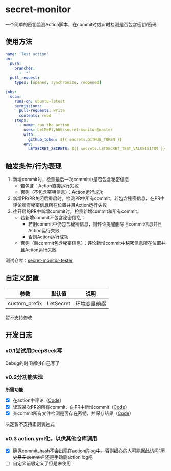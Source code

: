 <!--
 * @Author: LetMeFly
 * @Date: 2025-01-26 12:24:51
 * @LastEditors: LetMeFly.xyz
 * @LastEditTime: 2025-01-28 15:47:09
-->
# secret-monitor

一个简单的密钥监测Action脚本，在commit时或pr时检测是否包含密钥/密码

## 使用方法

```yaml
name: 'Test action'
on:
  push:
    branches:
      - '*'
  pull_request:
    types: [opened, synchronize, reopened]

jobs:
  scan:
    runs-on: ubuntu-latest
    permissions:
      pull-requests: write
      contents: read
    steps:
      - name: run the action
        uses: LetMeFly666/secret-monitor@master
        with:
          github_token: ${{ secrets.GITHUB_TOKEN }}
        env:
          LETSECRET_SECRETS: ${{ secrets.LETSECRET_TEST_VALUEIS1TO9 }}  # 这里可以设置为环境变量
```

## 触发条件/行为表现

1. 新增commit时，检测最后一次commit中是否包含秘密信息
    + 若包含：Action直接运行失败
    + 否则（不包含密钥信息）：Action运行成功
2. 新增PR/PR关闭后重启时，检测PR中所有commit，若包含秘密信息，在PR中评论所有秘密信息所在位置并且Action运行失败
3. 往开启的PR中新增commit时，检测新增commit和所有commit。
    + 若新增commit不包含秘密信息：
        + 若旧commit中仍包含秘密信息，则评论提醒删除旧commit信息并且Action运行失败
        + 否则Action运行成功
    + 否则（新commit包含秘密信息）：评论新增commit中秘密信息所在位置并且Action运行失败

测试仓库：[secret-monitor-tester](https://github.com/LetMeFly666/secret-monitor-tester)

## 自定义配置

| 参数          | 默认值   | 说明               |
|---------------|----------|--------------------|
| custom_prefix | LetSecret | 环境变量前缀       |

暂不支持修改

## 开发日志

### v0.1尝试用DeepSeek写

Debug的时间都够自己写了

### v0.2分功能实现

**所需功能**

- [x] 在action中评论（[Code](https://github.com/LetMeFly666/secret-monitor/blob/4281d9a07bd253fca65731369c9748affaa33074/.github/workflows/test.yml#L2-L23)）
- [x] 读取某次PR的所有commit、向PR中新增commit（[Code](https://github.com/LetMeFly666/secret-monitor/blob/a83dca97bb4aa694ee05153e00eda00ac8f31faf/.github/workflows/test.yml#L2-L38)）
- [x] 某commit所有文件检测是否存在密钥，并保存结果（[Code](https://github.com/LetMeFly666/secret-monitor/blob/e56eea1a103e640e35531f85e0490ab3c723fd1f/.github/workflows/test.yml#L1-L17)）

决定暂不支持正则表达式

### v0.3 action.yml化，以供其他仓库调用

- [x] ~~确保commit_hash不会出现在action的log中，否则细心的人可能据此访问“历史悬空commit”~~  还是手动删action log吧
- [ ] 自定义前缀定义了但是未使用